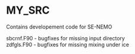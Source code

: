 # MY_SRC

Contains developement code for SE-NEMO

sbcrnf.F90 - bugfixes for missing input directory\
zdfgls.F90 - bugfixes for missing mixing under ice
